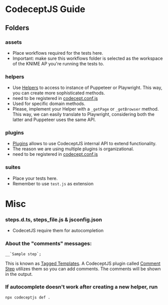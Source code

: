 # CodeceptJS Guide

## Folders

### assets
- Place workflows required for the tests here.
- Important: make sure this workflows folder is selected as the workspace of the KNIME AP you're running the tests to.

### helpers
- Use [Helpers](https://codecept.io/helpers/) to access to instance of Puppeteer or Playwright. This way, you can create more sophisticated methods.
- need to be registered in [codecept.conf.js](codecept.conf.js)
- Used for specific domain methods.
- Please, implement your Helper with a `_getPage` or `_getBrowser` method. This way, we can easily translate to Playwright, considering both the latter and Puppeteer uses the same API.

### plugins
- [Plugins](https://codecept.io/hooks/) allows to use CodeceptJS internal API to extend functionality.
- The reason we are using multiple plugins is organizational.
- need to be registered in [codecept.conf.js](codecept.conf.js)

### suites
- Place your tests here.
- Remember to use `test.js` as extension



# Misc

### steps.d.ts, steps_file.js & jsconfig.json
- CodecetJS require them for autocompletion

### About the "comments" messages:

```
__`Sample step`;
```
This is known as [Tagged Templates](https://developer.mozilla.org/en-US/docs/Web/JavaScript/Reference/Template_literals#tagged_templates).
A CodeceptJS plugin called [Comment Step](https://codecept.io/plugins/#commentstep) utilizes them so you can add comments. The comments will be shown in the output.



### If autocomplete doesn't work after creating a new helper, run
```sh
npx codeceptjs def .
```